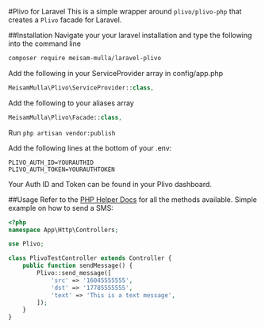 #Plivo for Laravel
This is a simple wrapper around `plivo/plivo-php` that creates a `Plivo` facade for Laravel.

##Installation
Navigate your your laravel installation and type the following into the command line 

```bash
composer require meisam-mulla/laravel-plivo
```

Add the following in your ServiceProvider array in config/app.php

```php
MeisamMulla\Plivo\ServiceProvider::class,
```

Add the following to your aliases array
```php
MeisamMulla\Plivo\Facade::class,
```

Run `php artisan vendor:publish`

Add the following lines at the bottom of your .env:

```env
PLIVO_AUTH_ID=YOURAUTHID
PLIVO_AUTH_TOKEN=YOURAUTHTOKEN
```

Your Auth ID and Token can be found in your Plivo dashboard.

##Usage
Refer to the [PHP Helper Docs](https://www.plivo.com/docs/helpers/php/#methods) for all the methods available. Simple example on how to send a SMS:

```php
<?php
namespace App\Http\Controllers;

use Plivo;

class PlivoTestController extends Controller {
	public function sendMessage() {
		Plivo::send_message([
			'src' => '16045555555',
			'dst' => '17785555555',
			'text' => 'This is a text message',
		]);
	}
}

```